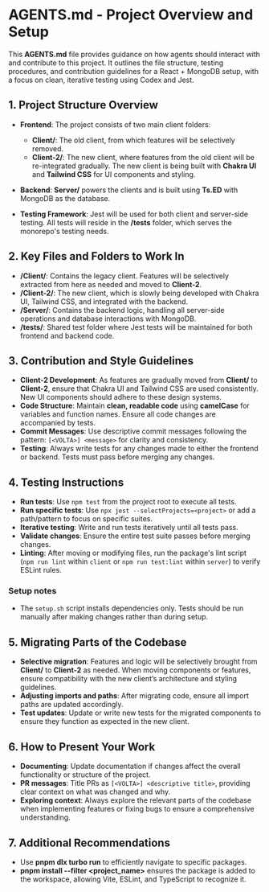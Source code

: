 # AGENTS.md - Project Overview and Setup

This **AGENTS.md** file provides guidance on how agents should interact with and contribute to this project. It outlines the file structure, testing procedures, and contribution guidelines for a React + MongoDB setup, with a focus on clean, iterative testing using Codex and Jest.

## 1. Project Structure Overview

- **Frontend**: The project consists of two main client folders:
  - **Client/**: The old client, from which features will be selectively removed.
  - **Client-2/**: The new client, where features from the old client will be re-integrated gradually. The new client is being built with **Chakra UI** and **Tailwind CSS** for UI components and styling.
- **Backend**: **Server/** powers the clients and is built using **Ts.ED** with MongoDB as the database.

- **Testing Framework**: Jest will be used for both client and server-side testing. All tests will reside in the **/tests** folder, which serves the monorepo's testing needs.

## 2. Key Files and Folders to Work In

- **/Client/**: Contains the legacy client. Features will be selectively extracted from here as needed and moved to **Client-2**.
- **/Client-2/**: The new client, which is slowly being developed with Chakra UI, Tailwind CSS, and integrated with the backend.
- **/Server/**: Contains the backend logic, handling all server-side operations and database interactions with MongoDB.
- **/tests/**: Shared test folder where Jest tests will be maintained for both frontend and backend code.

## 3. Contribution and Style Guidelines

- **Client-2 Development**: As features are gradually moved from **Client/** to **Client-2**, ensure that Chakra UI and Tailwind CSS are used consistently. New UI components should adhere to these design systems.
- **Code Structure**: Maintain **clean, readable code** using **camelCase** for variables and function names. Ensure all code changes are accompanied by tests.
- **Commit Messages**: Use descriptive commit messages following the pattern: `[<VOLTA>] <message>` for clarity and consistency.
- **Testing**: Always write tests for any changes made to either the frontend or backend. Tests must pass before merging any changes.

## 4. Testing Instructions

- **Run tests**: Use `npm test` from the project root to execute all tests.
- **Run specific tests**: Use `npx jest --selectProjects=<project>` or add a path/pattern to focus on specific suites.
- **Iterative testing**: Write and run tests iteratively until all tests pass.
- **Validate changes**: Ensure the entire test suite passes before merging changes.
- **Linting**: After moving or modifying files, run the package's lint script (`npm run lint` within `client` or `npm run test:lint` within `server`) to verify ESLint rules.

### Setup notes

- The `setup.sh` script installs dependencies only. Tests should be run manually after making changes rather than during setup.

## 5. Migrating Parts of the Codebase

- **Selective migration**: Features and logic will be selectively brought from **Client/** to **Client-2** as needed. When moving components or features, ensure compatibility with the new client’s architecture and styling guidelines.
- **Adjusting imports and paths**: After migrating code, ensure all import paths are updated accordingly.
- **Test updates**: Update or write new tests for the migrated components to ensure they function as expected in the new client.

## 6. How to Present Your Work

- **Documenting**: Update documentation if changes affect the overall functionality or structure of the project.
- **PR messages**: Title PRs as `[<VOLTA>] <descriptive title>`, providing clear context on what was changed and why.
- **Exploring context**: Always explore the relevant parts of the codebase when implementing features or fixing bugs to ensure a comprehensive understanding.

## 7. Additional Recommendations

- Use **pnpm dlx turbo run** to efficiently navigate to specific packages.
- **pnpm install --filter <project_name>** ensures the package is added to the workspace, allowing Vite, ESLint, and TypeScript to recognize it.
